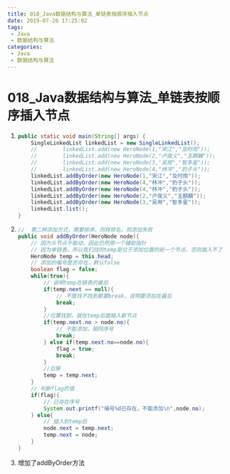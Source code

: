```yaml
---
title: 018_Java数据结构与算法_单链表按顺序插入节点
date: 2019-07-26 17:25:02
tags: 
 - Java
 - 数据结构与算法
categories:
 - Java
 - 数据结构与算法
---
```


# 018_Java数据结构与算法_单链表按顺序插入节点

1. ```java
   public static void main(String[] args) {
       SingleLinkedList linkedList = new SingleLinkedList();
       //        linkedList.add(new HeroNode(1,"宋江","及时雨"));
       //        linkedList.add(new HeroNode(2,"卢俊义","玉麒麟"));
       //        linkedList.add(new HeroNode(3,"吴用","智多星"));
       //        linkedList.add(new HeroNode(4,"林冲","豹子头"));
       linkedList.addByOrder(new HeroNode(1,"宋江","及时雨"));
       linkedList.addByOrder(new HeroNode(4,"林冲","豹子头"));
       linkedList.addByOrder(new HeroNode(4,"林冲","豹子头"));
       linkedList.addByOrder(new HeroNode(2,"卢俊义","玉麒麟"));
       linkedList.addByOrder(new HeroNode(3,"吴用","智多星"));
       linkedList.list();
   }
   ```

2. ```java
   //  第二种添加方式，需要排序，同样排名，则添加失败
   public void addByOrder(HeroNode node){
       // 因为头节点不能动，因此仍然用一个辅助指针
       // 因为单链表，所以我们找的temp是位于添加位置的前一个节点，否则插入不了
       HeroNode temp = this.head;
       // 添加的编号是否存在，默认false
       boolean flag = false;
       while(true){
           // 说明temp在链表的最后
           if(temp.next == null){
               // 不管找不找到都要break，说明要添加在最后
               break;
           }
           //位置找到，就在temp后面插入新节点
           if(temp.next.no > node.no){
               // 不能添加，相同序号
               break;
           } else if(temp.next.no==node.no){
               flag = true;
               break;
           }
           //后移
           temp = temp.next;
       }
       // 判断flag的值
       if(flag){
           // 已存在序号
           System.out.printf("编号%d已存在，不能添加\n",node.no);
       } else{
           // 插入到temp后
           node.next = temp.next;
           temp.next = node;
       }
   }
   ```

3. 增加了addByOrder方法

